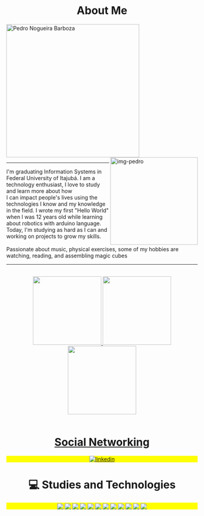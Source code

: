   <h1 align="center">                                                                                                                                                       
About Me </h1>


<img align="center" width="350" src="https://github.com/PedroNB10/PedroNB10/blob/main/name.svg" alt="Pedro Nogueira Barboza" />

<img align="right" height="230" alt="img-pedro"  src="https://github.com/PedroNB10/PedroNB10/blob/main/imagem%20programando.gif">

---


<p align="left">I'm graduating Information Systems in Federal University of Itajubá. I am a technology enthusiast, I love to study and learn more about how <br>I can impact people's lives using the technologies I know and
  my knowledge in the field. I wrote my first "Hello World"  when I was 12 years old while learning about robotics with arduino language. Today, I'm studying as hard as I can and working on projects to grow my skills.
<br>
<br>
 Passionate about music, physical exercises, some of my hobbies are watching, reading, and assembling magic cubes</p>

---






<!--
**PedroNB10/PedroNB10** is a ✨ _special_ ✨ repository because its `README.md` (this file) appears on your GitHub profile.

Here are some ideas to get you started:

- 🔭 I’m currently working on ...
- 🌱 I’m currently learning ...
- 👯 I’m looking to collaborate on ...
- 🤔 I’m looking for help with ...
- 💬 Ask me about ...
- 📫 How to reach me: ...
- 😄 Pronouns: ...
- ⚡ Fun fact: ...
-->


<br/>
<div align="center">
  <a href="https://github.com/PedroNB10">

  <img height="180em" src="https://github-readme-stats.vercel.app/api?username=PedroNB10&show_icons=true&bg_color=000&border_color=30A3DC&title_color=E94D5F&text_color=FFF&include_all_commits=true&count_private=true"/>
  <img height="180em" src="https://github-readme-stats.vercel.app/api/top-langs/?username=PedroNB10&hide=makefile,assembly,c%2B%2B,c%23,jupyter%20notebook&layout=compact&bg_color=000&border_color=30A3DC&title_color=E94D5F&text_color=FFF"/> 
  <img height="180em" src="https://github-profile-trophy.vercel.app/?username=PedroNB10&theme=algolia&no-frame=true&row=1&&margin-w=20&no-bg=true"/>
  
</div>
  
  <br/>
  
  <h1 align="center">                                                                                                                                                       
Social Networking </h1>
  
   
<p align="center" style="background:yellow">
<a href="https://www.linkedin.com/in/pedro-nogueira-barboza-2178ba211/" target="_blank">
</a>
<a href="https://www.linkedin.com/in/pedro-nogueira-barboza-2178ba211/" target="_blank">
  <img align="center" src="https://img.shields.io/badge/LinkedIn-000?style=for-the-badge&logo=linkedin&logoColor=0E76A8" alt="linkedin"/>
</a>

  
  

  
</p>
  

  
<h1 align="center">                                                                                                                                                       
💻 Studies and Technologies </h1>
  
  <p align="center" style="background:yellow">

  <img align="center" src="https://img.shields.io/badge/node.js-6DA55F?style=for-the-badge&logo=node.js" />
   <img align="center" src="https://img.shields.io/badge/react-%2320232a.svg?style=for-the-badge&logo=react&logoColor=%2361DAFB"/>
    <img align="center" src="https://img.shields.io/badge/Next-black?style=for-the-badge&logo=next.js&logoColor=white"/>
    <img align="center" src="https://img.shields.io/badge/typescript-%23007ACC.svg?style=for-the-badge&logo=typescript&logoColor=white"/>
 
 
 <img align="center" src="https://img.shields.io/badge/javascript-%23323330.svg?style=for-the-badge&logo=javascript&logoColor=%23F7DF1E"/>
   <img align="center" src="https://img.shields.io/badge/html5-%23E34F26.svg?style=for-the-badge&logo=html5&logoColor=white"/>
   <img align="center" src="https://img.shields.io/badge/css3-%231572B6.svg?style=for-the-badge&logo=css3&logoColor=white"/>
   <img align="center" src="https://img.shields.io/badge/python-3670A0?style=for-the-badge&logo=python&logoColor=ffdd54"/>
   <img align="center" src="https://img.shields.io/badge/C-000?style=for-the-badge&logo=c"/>
   <img align="center" src="https://img.shields.io/badge/git-%23F05033.svg?style=for-the-badge&logo=git&logoColor=white"/>
   <img align="center" src="https://img.shields.io/badge/GitHub-000?style=for-the-badge&logo=github"/>
   <img align="center" src="https://img.shields.io/badge/mysql-4479A1.svg?style=for-the-badge&logo=mysql&logoColor=white"/>

   


  </p>

    
  </div>
  
  


  
  

 



 
  
 
